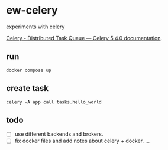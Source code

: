 # ew-celery
experiments with celery

[Celery - Distributed Task Queue — Celery 5.4.0 documentation](https://docs.celeryq.dev/).

## run
```shell
docker compose up
```

## create task
```shell
celery -A app call tasks.hello_world
```

## todo
- [ ] use different backends and brokers.
- [ ] fix docker files and add notes about celery + docker.
...
